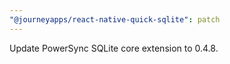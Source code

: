 ```yaml
---
"@journeyapps/react-native-quick-sqlite": patch
---
```


Update PowerSync SQLite core extension to 0.4.8.
